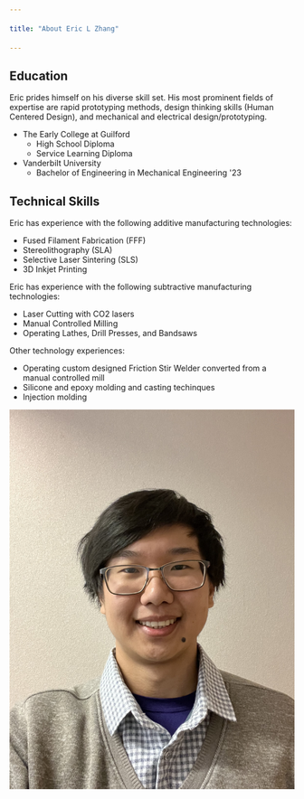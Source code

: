 ```yaml
---

title: "About Eric L Zhang"

---
```


## Education

Eric prides himself on his diverse skill set. His most prominent fields of expertise are rapid prototyping methods, design thinking skills (Human Centered Design), and mechanical and electrical design/prototyping.

* The Early College at Guilford
  * High School Diploma
  * Service Learning Diploma
* Vanderbilt University
  * Bachelor of Engineering in Mechanical Engineering '23

## Technical Skills

Eric has experience with the following additive manufacturing technologies:

* Fused Filament Fabrication (FFF)
* Stereolithography (SLA)
* Selective Laser Sintering (SLS)
* 3D Inkjet Printing

Eric has experience with the following subtractive manufacturing technologies:

* Laser Cutting with CO2 lasers
* Manual Controlled Milling
* Operating Lathes, Drill Presses, and Bandsaws

Other technology experiences:

* Operating custom designed Friction Stir Welder converted from a manual controlled mill
* Silicone and epoxy molding and casting techinques
* Injection molding


![Eric Zhang](/assets/img/Github_Headshot.jpg)
